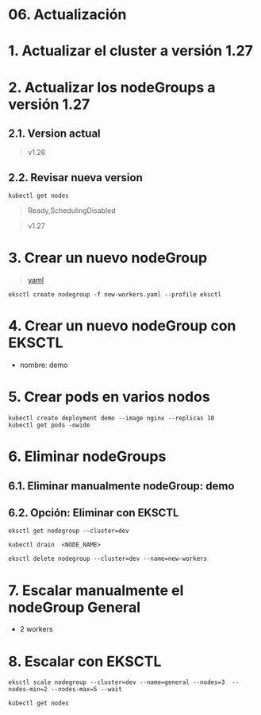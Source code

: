 # 06. Actualización <!-- omit in toc -->

# 1. Actualizar el cluster a versión 1.27
# 2. Actualizar los nodeGroups a versión 1.27
## 2.1. Version actual
> v1.26

## 2.2. Revisar nueva version
```
kubectl get nodes
```
>  Ready,SchedulingDisabled

> v1.27

# 3. Crear un nuevo nodeGroup
> [yaml](./assets/cluster/new-workers.yaml)

```
eksctl create nodegroup -f new-workers.yaml --profile eksctl
```

# 4. Crear un nuevo nodeGroup con EKSCTL
- nombre: demo

# 5. Crear pods en varios nodos
```
kubectl create deployment demo --image nginx --replicas 10
kubectl get pods -owide
```
# 6. Eliminar nodeGroups
## 6.1. Eliminar manualmente nodeGroup: demo

## 6.2. Opción: Eliminar con EKSCTL
```
eksctl get nodegroup --cluster=dev

kubectl drain  <NODE_NAME>

eksctl delete nodegroup --cluster=dev --name=new-workers

```

# 7. Escalar manualmente el nodeGroup General
- 2 workers

# 8. Escalar con EKSCTL
```
eksctl scale nodegroup --cluster=dev --name=general --nodes=3  --nodes-min=2 --nodes-max=5 --wait

kubectl get nodes
```
